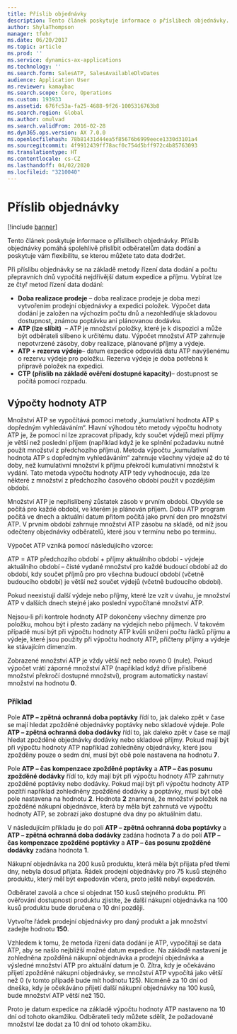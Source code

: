 ```yaml
---
title: Příslib objednávky
description: Tento článek poskytuje informace o příslibech objednávky. Příslib objednávky pomáhá spolehlivě přislíbit odběratelům data dodání a poskytuje vám flexibilitu, se kterou můžete tato data dodržet.
author: ShylaThompson
manager: tfehr
ms.date: 06/20/2017
ms.topic: article
ms.prod: ''
ms.service: dynamics-ax-applications
ms.technology: ''
ms.search.form: SalesATP, SalesAvailableDlvDates
audience: Application User
ms.reviewer: kamaybac
ms.search.scope: Core, Operations
ms.custom: 193933
ms.assetid: 676fc53a-fa25-4688-9f26-1005316763b8
ms.search.region: Global
ms.author: omulvad
ms.search.validFrom: 2016-02-28
ms.dyn365.ops.version: AX 7.0.0
ms.openlocfilehash: 78b81431d44ea5f85676b6999eece1330d3101a4
ms.sourcegitcommit: 4f9912439ff78acf0c754d5bff972c4b85763093
ms.translationtype: HT
ms.contentlocale: cs-CZ
ms.lasthandoff: 04/02/2020
ms.locfileid: "3210040"
---
```

# <a name="order-promising"></a>Příslib objednávky

[!include [banner](../includes/banner.md)]

Tento článek poskytuje informace o příslibech objednávky. Příslib objednávky pomáhá spolehlivě přislíbit odběratelům data dodání a poskytuje vám flexibilitu, se kterou můžete tato data dodržet.

Při příslibu objednávky se na základě metody řízení data dodání a počtu přepravních dnů vypočítá nejdřívější datum expedice a příjmu. Vybírat lze ze čtyř metod řízení data dodání:

-   **Doba realizace prodeje** – doba realizace prodeje je doba mezi vytvořením prodejní objednávky a expedici položek. Výpočet data dodání je založen na výchozím počtu dnů a nezohledňuje skladovou dostupnost, známou poptávku ani plánovanou dodávku.
-   **ATP (lze slíbit)**  – ATP je množství položky, které je k dispozici a může být odběrateli slíbeno k určitému datu. Výpočet množství ATP zahrnuje nepotvrzené zásoby, doby realizace, plánované příjmy a výdeje.
-   **ATP + rezerva výdeje**– datum expedice odpovídá datu ATP navýšenému o rezervu výdeje pro položku. Rezerva výdeje je doba potřebná k přípravě položek na expedici.
-   **CTP (příslib na základě ověření dostupné kapacity)**– dostupnost se počítá pomocí rozpadu.

## <a name="atp-calculations"></a>Výpočty hodnoty ATP
Množství ATP se vypočítává pomocí metody „kumulativní hodnota ATP s dopředným vyhledáváním“. Hlavní výhodou této metody výpočtu hodnoty ATP je, že pomocí ní lze zpracovat případy, kdy součet výdejů mezi příjmy je větší než poslední příjem (například když je ke splnění požadavku nutné použít množství z předchozího příjmu). Metoda výpočtu „kumulativní hodnota ATP s dopředným vyhledáváním“ zahrnuje všechny výdeje až do té doby, než kumulativní množství k příjmu překročí kumulativní množství k vydání. Tato metoda výpočtu hodnoty ATP tedy vyhodnocuje, zda lze některé z množství z předchozího časového období použít v pozdějším období.  

Množství ATP je nepřislíbený zůstatek zásob v prvním období. Obvykle se počítá pro každé období, ve kterém je plánován příjem. Dobu ATP program počítá ve dnech a aktuální datum přitom počítá jako první den pro množství ATP. V prvním období zahrnuje množství ATP zásobu na skladě, od níž jsou odečteny objednávky odběratelů, které jsou v termínu nebo po termínu.  

Výpočet ATP vzniká pomocí následujícího vzorce:  

ATP = ATP předchozího období + příjmy aktuálního období - výdeje aktuálního období – čisté vydané množství pro každé budoucí období až do období, kdy součet příjmů pro pro všechna budoucí období (včetně budoucího období) je větší než součet výdejů (včetně budoucího období).  

Pokud neexistují další výdeje nebo příjmy, které lze vzít v úvahu, je množství ATP v dalších dnech stejné jako poslední vypočítané množství ATP.  

Nejsou-li při kontrole hodnoty ATP dokončeny všechny dimenze pro položku, mohou být i přesto zadány na výdejích nebo příjmech. V takovém případě musí být při výpočtu hodnoty ATP kvůli snížení počtu řádků příjmu a výdeje, které jsou použity při výpočtu hodnoty ATP, přičteny příjmy a výdeje ke stávajícím dimenzím.  

Zobrazené množství ATP je vždy větší než nebo rovno 0 (nule). Pokud výpočet vrátí záporné množství ATP (například když dříve přislíbené množství překročí dostupné množství), program automaticky nastaví množství na hodnotu **0**.

### <a name="example"></a>Příklad

Pole **ATP – zpětná ochranná doba poptávky** řídí to, jak daleko zpět v čase se mají hledat zpožděné objednávky poptávky nebo skladové výdeje. Pole **ATP – zpětná ochranná doba dodávky** řídí to, jak daleko zpět v čase se mají hledat zpožděné objednávky dodávky nebo skladové příjmy. Pokud mají být při výpočtu hodnoty ATP například zohledněny objednávky, které jsou zpožděny pouze o sedm dní, musí být obě pole nastavena na hodnotu **7**.  

Pole **ATP – čas kompenzace zpožděné poptávky** a **ATP – čas posunu zpožděné dodávky** řídí to, kdy mají být při výpočtu hodnoty ATP zahrnuty zpožděné poptávky nebo dodávky. Pokud mají být při výpočtu hodnoty ATP pozítří například zohledněny zpožděné dodávky a poptávky, musí být obě pole nastavena na hodnotu **2**. Hodnota **2** znamená, že množství položek na zpožděné nákupní objednávce, která by měla být zahrnutá ve výpočtu hodnoty ATP, se zobrazí jako dostupné dva dny po aktuálním datu.  

V následujícím příkladu je do polí **ATP – zpětná ochranná doba poptávky** a **ATP – zpětná ochranná doba dodávky** zadána hodnota **7** a do polí **ATP – čas kompenzace zpožděné poptávky** a **ATP – čas posunu zpožděné dodávky** zadána hodnota **1**.  

Nákupní objednávka na 200 kusů produktu, která měla být přijata před třemi dny, nebyla dosud přijata. Řádek prodejní objednávky pro 75 kusů stejného produktu, který měl být expedován včera, proto ještě nebyl expedován.  

Odběratel zavolá a chce si objednat 150 kusů stejného produktu. Při ověřování dostupnosti produktu zjistíte, že další nákupní objednávka na 100 kusů produktu bude doručena o 10 dní později.  

Vytvořte řádek prodejní objednávky pro daný produkt a jak množství zadejte hodnotu **150**.  

Vzhledem k tomu, že metoda řízení data dodání je ATP, vypočítají se data ATP, aby se našlo nejbližší možné datum expedice. Na základě nastavení je zohledněna zpožděná nákupní objednávka a prodejní objednávka a výsledné množství ATP pro aktuální datum je 0. Zítra, kdy je očekáváno přijetí zpožděné nákupní objednávky, se množství ATP vypočítá jako větší než 0 (v tomto případě bude mít hodnotu 125). Nicméně za 10 dní od dneška, kdy je očekáváno přijetí další nákupní objednávky na 100 kusů, bude množství ATP větší než 150.  

Proto je datum expedice na základě výpočtu hodnoty ATP nastaveno na 10 dní od tohoto okamžiku. Odběrateli tedy můžete sdělit, že požadované množství lze dodat za 10 dní od tohoto okamžiku.



